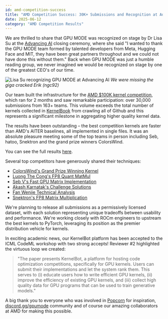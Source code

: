 ```yaml
---
id: amd-competition-success
title: "AMD Competition Success: 30K+ Submissions and Recognition at Advancing AI"
date: 2025-06-12
category: "AMD Competition Results"
---
```


We are thrilled to share that GPU MODE was recognized on stage by Dr Lisa Su at the [Advancing AI](https://www.amd.com/en/corporate/events/advancing-ai.html) closing ceremony, where she said "I wanted to thank the GPU MODE team formed by talented developers from Meta, Hugging Face and MIT, they have been great partners throughout and we could not have done this without them." Back when GPU MODE was just a humble reading group, we never imagined we would be recognized on stage by one of the greatest CEO's of our time.

![Lisa Su recognizing GPU MODE at Advancing AI](/static/images/lisa.jpeg)
*We were missing the giga cracked Erik (ngc92)*

Our team built the infrastructure for the [AMD $100K kernel competition](https://www.datamonsters.com/amd-developer-challenge-2025), which ran for 2 months and saw remarkable participation: over 30,000 submissions from 163+ teams. This volume exceeds the total number of kernels collected in [KernelBook](https://huggingface.co/datasets/GPUMODE/KernelBook) from crawling all of Github and this represents a significant milestone in aggregating higher quality kernel data.

The results have been outstanding – the best competition kernels are faster than AMD's AITER baselines, all implemented in single files. It was an absolute pleasure meeting some of the top teams in person including Seb, hatoo, Snektron and the grand prize winners ColorsWind.

You can see the full results [here](https://www.gpumode.com/).

Several top competitors have generously shared their techniques:

- [ColorsWind's Grand Prize Winning Kernel](https://github.com/ColorsWind/AMD-Developer-Challenge-2025)
- [Luong The Cong's FP8 Quant MatMul](https://github.com/luongthecong123/fp8-quant-matmul)
- [Seb V's Fast GPU Matrix Implementation](https://seb-v.github.io/optimization/update/2025/01/20/Fast-GPU-Matrix-multiplication.html)
- [Akash Karnatak's Challenge Solutions](https://akashkarnatak.github.io/amd-challenge/)
- [Fan Wenjie Technical Analysis](https://www.bilibili.com/read/cv41954307/?opus_fallback=1)
- [Snektron's FP8 Matrix Multiplication](https://github.com/Snektron/gpumode-amd-fp8-mm)

We're planning to release all submissions as a permissively licensed dataset, with each solution representing unique tradeoffs between usability and performance. We're working closely with ROCm engineers to upstream the best kernels to PyTorch, leveraging its position as the premier distribution vehicle for kernels.

In exciting academic news, our KernelBot platform has been accepted to the ICML CodeML workshop with two strong accepts! Reviewer #2 highlighted the virtuous loop we created:
> "The paper presents KernelBot, a platform for hosting code optimization competitions, specifically for GPU kernels. Users can submit their implementations and let the system rank them. This serves to (i) educate users how to write efficient GPU kernels, (ii) improve the efficiency of existing GPU kernels, and (iii) collect high quality data for GPU programs that can be used to train generative models."

A big thank you to everyone who was involved in [Popcorn](https://gpu-mode.github.io/popcorn/) for inspiration, [discord.gg/gpumode](https://discord.gg/gpumode) community and of course our amazing collaborators at AMD for making this possible.

